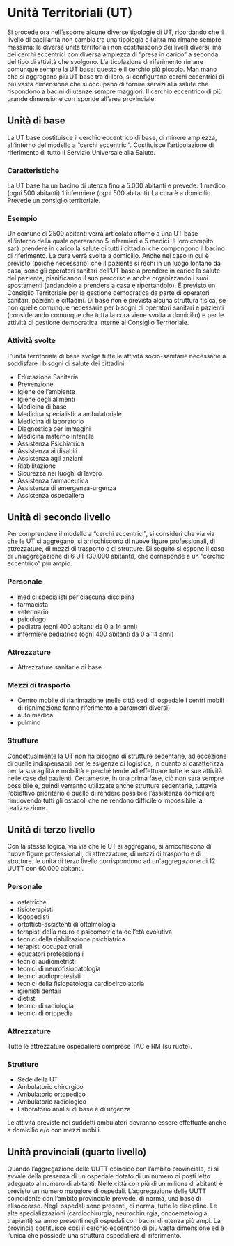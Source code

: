 # Unità Territoriali (UT)

Si procede ora nell’esporre alcune diverse tipologie di UT, ricordando che il livello di capillarità non cambia tra una tipologia e l’altra ma rimane sempre massima: le diverse unità territoriali non costituiscono dei livelli diversi, ma dei cerchi eccentrici con diversa ampiezza di “presa in carico” a seconda del tipo di attività che svolgono.
L’articolazione di riferimento rimane comunque sempre la UT base: questo è il cerchio più piccolo. Man mano che si aggregano più UT base tra di loro, si configurano cerchi eccentrici di più vasta dimensione che si occupano di fornire servizi alla salute che rispondono a bacini di utenze sempre maggiori. Il cerchio eccentrico di più grande dimensione corrisponde all’area provinciale.

## Unità di base

 La UT base costituisce il cerchio eccentrico di base, di minore ampiezza, all’interno del modello a “cerchi eccentrici”. Costituisce l’articolazione di riferimento di tutto il Servizio Universale alla Salute.

### Caratteristiche

 La UT base ha un bacino di utenza fino a 5.000 abitanti e prevede:
1 medico (ogni 500 abitanti)
1 infermiere (ogni 500 abitanti)
La cura è a domicilio.
Prevede un consiglio territoriale.

### Esempio

Un comune di 2500 abitanti verrà articolato attorno a una UT base all’interno della quale opereranno 5 infermieri e 5 medici. Il loro compito sarà prendere in carico la salute di tutti i cittadini che compongono il bacino di riferimento. La cura verrà svolta a domicilio. Anche nel caso in cui è previsto (poiché necessario) che il paziente si rechi in un luogo lontano da casa, sono gli operatori sanitari dell’UT base a prendere in carico la salute del paziente, pianificando il suo percorso e anche organizzando i suoi spostamenti (andandolo a prendere a casa e riportandolo). È previsto un Consiglio Territoriale per la gestione democratica da parte di operatori sanitari, pazienti e cittadini. Di base non è prevista alcuna struttura fisica, se non quelle comunque necessarie per bisogni di operatori sanitari e pazienti (considerando comunque che tutta la cura viene svolta a domicilio) e per le attività di gestione democratica interne al Consiglio Territoriale.

### Attività svolte

L’unità territoriale di base svolge tutte le attività socio-sanitarie necessarie a soddisfare i bisogni di salute dei cittadini:

- Educazione Sanitaria
- Prevenzione
- Igiene dell’ambiente
- Igiene degli alimenti
- Medicina di base
- Medicina specialistica ambulatoriale
- Medicina di laboratorio
- Diagnostica per immagini
- Medicina materno infantile
- Assistenza Psichiatrica
- Assistenza ai disabili
- Assistenza agli anziani
- Riabilitazione
- Sicurezza nei luoghi di lavoro
- Assistenza farmaceutica
- Assistenza di emergenza-urgenza
- Assistenza ospedaliera

## Unità di secondo livello

Per comprendere il modello a “cerchi eccentrici”, si consideri che via via che le UT si aggregano, si arricchiscono di nuove figure professionali, di attrezzature, di mezzi di trasporto e di strutture. Di seguito si espone il caso di un’aggregazione di 6 UT (30.000 abitanti), che corrisponde a un “cerchio eccentrico” più ampio.

### Personale

- medici specialisti per ciascuna disciplina
- farmacista
- veterinario
- psicologo
- pediatra (ogni 400 abitanti da 0 a 14 anni)
- infermiere pediatrico (ogni 400 abitanti da 0 a 14 anni)

### Attrezzature

- Attrezzature sanitarie di base

### Mezzi di trasporto

- Centro mobile di rianimazione (nelle città sedi di ospedale i centri mobili di rianimazione fanno riferimento a parametri diversi)
- auto medica
- pulmino

### Strutture

Concettualmente la UT non ha bisogno di strutture sedentarie, ad eccezione di quelle indispensabili per le esigenze di logistica, in quanto si caratterizza per la sua agilità e mobilità e perché tende ad effettuare tutte le sue attività nelle case dei pazienti. Certamente, in una prima fase, ciò non sarà sempre possibile e, quindi verranno utilizzate anche strutture sedentarie, tuttavia l’obiettivo prioritario è quello di rendere possibile l’assistenza domiciliare rimuovendo tutti gli ostacoli che ne rendono difficile o impossibile la realizzazione.

## Unità di terzo livello

Con la stessa logica, via via che le UT si aggregano, si arricchiscono di nuove figure professionali, di attrezzature, di mezzi di trasporto e di strutture. le unità di terzo livello corrispondono ad un'aggregazione di 12 UUTT con 60.000 abitanti.

### Personale

- ostetriche
- fisioterapisti
- logopedisti
- ortottisti-assistenti di oftalmologia
- terapisti della neuro e psicomotricità dell’età evolutiva
- tecnici della riabilitazione psichiatrica
- terapisti occupazionali
- educatori professionali
- tecnici audiometristi
- tecnici di neurofisiopatologia
- tecnici audioprotesisti
- tecnici della fisiopatologia cardiocircolatoria
- igienisti dentali
- dietisti
- tecnici di radiologia
- tecnici di ortopedia

### Attrezzature

Tutte le attrezzature ospedaliere comprese TAC e RM (su ruote).

### Strutture

- Sede della UT
- Ambulatorio chirurgico
- Ambulatorio ortopedico
- Ambulatorio radiologico
- Laboratorio analisi di base e di urgenza

Le attività previste nei suddetti ambulatori dovranno essere effettuate anche a domicilio e/o con mezzi mobili.

## Unità provinciali (quarto livello)

Quando l’aggregazione delle UUTT coincide con l’ambito provinciale, ci si avvale della presenza di un ospedale dotato di un numero di posti letto adeguato al numero di abitanti. Nelle città con più di un milione di abitanti è previsto un numero maggiore di ospedali.
L’aggregazione delle UUTT coincidente con l’ambito provinciale prevede, di norma, una base di elisoccorso.
Negli ospedali sono presenti, di norma, tutte le discipline.
Le alte specializzazioni (cardiochirurgia, neurochirurgia, oncoematologia, trapianti) saranno presenti negli ospedali con bacini di utenza più ampi.
La provincia costituisce così il cerchio eccentrico di più vasta dimensione ed è l’unica che possiede una struttura ospedaliera di riferimento.
